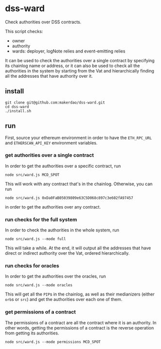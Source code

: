 # dss-ward

Check authorities over DSS contracts.

This script checks:

* owner
* authority
* wards: deployer, logNote relies and event-emitting relies

It can be used to check the authorities over a single contract by specifying its
chainlog name or address, or it can also be used to check all the authorities in
the system by starting from the Vat and hierarchically finding all the addresses
that have authority over it.

## install

```
git clone git@github.com:makerdao/dss-ward.git
cd dss-ward
./install.sh
```

## run

First, source your ethereum environment in order to have the `ETH_RPC_URL` and
`ETHERSCAN_API_KEY` environment variables.

### get authorities over a single contract

In order to get the authorities over a specific contract, run

```
node src/ward.js MCD_SPOT
```

This will work with any contract that's in the chainlog. Otherwise, you can run

```
node src/ward.js 0xDa0FaB05039809e63C5D068c897c3e602fA97457
```
in order to get the authorities over any contract.

### run checks for the full system

In order to check the authorities in the whole system, run

```
node src/ward.js --mode full
```

This will take a while. At the end, it will output all the  addresses that have
direct or indirect authority over the Vat, ordered hierarchically.

### run checks for oracles

In order to get the authorities over the oracles, run

```
node src/ward.js --mode oracles
```

This will get all the `PIP`s in the chainlog, as well as their medianizers
(either `orb`s or `src`) and get the authorities over each one of them.

### get permissions of a contract

The permissions of a contract are all the contract where it is an
authority. In other words, getting the permissions of a contract is the reverse
operation from getting its authorities.

```
node src/ward.js --mode permissions MCD_SPOT
```
